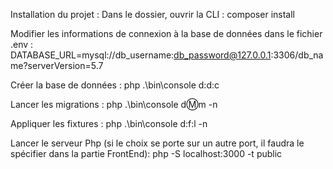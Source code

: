 Installation du projet :
Dans le dossier, ouvrir la CLI : composer install

Modifier les informations de connexion à la base de données dans le fichier .env :
DATABASE_URL=mysql://db_username:db_password@127.0.0.1:3306/db_name?serverVersion=5.7

Créer la base de données :
php .\bin\console d:d:c

Lancer les migrations :
php .\bin\console d:m:m -n

Appliquer les fixtures :
php .\bin\console d:f:l -n

Lancer le serveur Php (si le choix se porte sur un autre port, il faudra le spécifier dans la partie FrontEnd):
php -S localhost:3000 -t public
